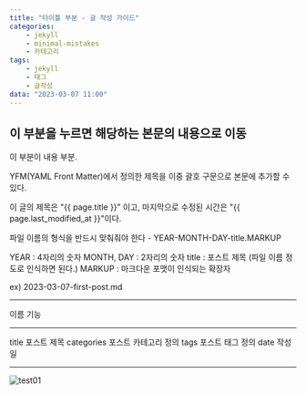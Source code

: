 ```yaml
---
title: "타이틀 부분 - 글 작성 가이드"
categories:
    - jekyll
    - minimal-mistakes
    - 카테고리
tags:
    - jekyll
    - 태그
    - 글작성
data: "2023-03-07 11:00"
---
```

## 이 부분을 누르면 해당하는 본문의 내용으로 이동

이 부분이 내용 부분.

YFM(YAML Front Matter)에서 정의한 제목을 이중 괄호 구문으로 본문에 추가할 수 있다.

이 글의 제목은 "{{ page.title }}" 이고,
마지막으로 수정된 시간은 "{{ page.last_modified_at }}"이다.

파일 이름의 형식을 반드시 맞춰줘야 한다 - YEAR-MONTH-DAY-title.MARKUP

YEAR : 4자리의 숫자
MONTH, DAY : 2자리의 숫자
title : 포스트 제목 (파일 이름 정도로 인식하면 된다.)
MARKUP : 마크다운 포맷이 인식되는 확장자

ex) 2023-03-07-first-post.md

-------------------------------
이름	    기능

-------------------------------
title	    포스트 제목
categories	포스트 카테고리 정의
tags	    포스트 태그 정의
date	    작성일

-------------------------------

![test01](C:\Users\USER\Documents\GitHub\dtabby-github-blog\images\2023-03-07-first-post\test01.jpg)
